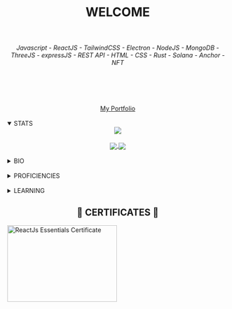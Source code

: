 <div align="center">
<h1 align="center">WELCOME</h1>
</div>

<br>

###### <p align="center">Javascript - ReactJS - TailwindCSS - Electron - NodeJS - MongoDB - ThreeJS - expressJS - REST API - HTML - CSS - Rust - Solana - Anchor - NFT</p>

<br>

<div align="center">
<h1 align="center">
<!-- 📫 How to reach me - joshmarkevans@gmail.com 📫 -->
</h1>
<a href="https://portfolio-edelweisspirate.vercel.app/">
    My Portfolio
</a>
</div>

<br>

<details open>
  <summary>STATS</summary>
  
  <div align="center">
    <a href="https://github.com/ryo-ma/github-profile-trophy">
      <img align="center" src="https://github-profile-trophy.vercel.app/?username=EdelweissPirate&rank=SSS,SS,S,AAA,AA,A,B,C&theme=darkhub&column=3" />
    </a>
  </div>

  <br>

  <div align="center">
    <a href="https://github.com/anuraghazra/github-readme-stats">
      <img align="center" src="https://github-readme-stats.vercel.app/api?username=EdelweissPirate&count_private=true&show_icons=true&theme=gruvbox&include_all_commits" />
    </a>
    <a href="https://github.com/anuraghazra/github-readme-stats">
      <img align="center" src="https://github-readme-stats.vercel.app/api/top-langs/?username=EdelweissPirate&theme=gruvbox" />
    </a>
  </div>
</details>

<br>

<details>
  <summary>BIO</summary>
  
  <div align="center">
  <h3 align="center">A tenacious and passionate developer that is always trying to expand the borders of my knowledge. Fundamentally intrigued by what can be achieved with code, I aim to bring enthusiasm and a new perspective to any project I am working on. Most recently I have been refining my Javascript by creating intricate engineering education sims, examples of which can be found on <a href='https://www.mobiusinstitute.com/calculators-simulations-severity-charts/?utm_campaign=Mobius%20Institute%20Social%20English&utm_content=192828066&utm_medium=social&utm_source=linkedin&hss_channel=lcp-787164'  target="_blank" rel="noopener noreferrer">this page</a> (NOTE: I did not create the site on which they are being loaded, just the sims). but now I am branching out to show my React skills and develop my stack knowledge as well as begining my journey to unravel the blockchain, via Solidity.</h3>
  </div>
</details>

<br>

<details>
  <summary>PROFICIENCIES</summary>

  <div align="center">
    <h4 align="center">Javascript<br>
    HTML<br>
    CSS<br>
    SASS<br>
    React<br>
    Blender<br>
    Unreal Engine<h4>
  </div>
</details>
  
<br>
    
<details>
  <summary>LEARNING</summary>

  <div align="center">
    <h4 align="center">Solidity<br>
    More React</h4>
  </div>
</details>
  
<div align="center">
<h2 align="center">🤝 CERTIFICATES 🤝</h2>
</div>
  
<div align="left">
<img src='https://i.imgur.com/XDJBjjN.jpeg' alt="ReactJs Essentials Certificate" width="250" height="175" title="Click me" />
</div>





<!---
EdelweissPirate/EdelweissPirate is a ✨ special ✨ repository because its `README.md` (this file) appears on your GitHub profile.
You can click the Preview link to take a look at your changes.
--->
